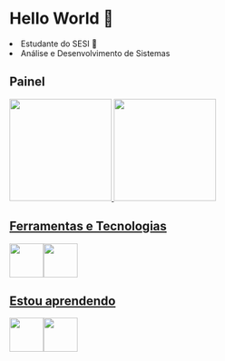 

<!--
**NathanFerrerira/NathanFerrerira** is a ✨ _special_ ✨ repository because its `README.md` (this file) appears on your GitHub profile.

Here are some ideas to get you started:

- 🔭 I’m currently working on ...
- 🌱 I’m currently learning ...
- 👯 I’m looking to collaborate on ...
- 🤔 I’m looking for help with ...
- 💬 Ask me about ...
- 📫 How to reach me: ...
- 😄 Pronouns: ...
- ⚡ Fun fact: ...
-->
<head>
</head>
<body>
<h1> Hello World 💖</h1>
 
<li>Estudante do SESI 📖</li>
<li>Análise e Desenvolvimento de Sistemas </li>
 
## Painel

<div> 
<a href="https://github.com/NathanFerrerira"> 
<img height="180em" src="https://github-readme-stats.vercel.app/api/top-langs/?username=NathanFerrerira&layout=compact&langs_count=7&theme=dracula"/> 
<img height="180em" src="https://github-readme-stats.vercel.app/api?username=NathanFerrerira&show_icons=true&theme=dracula&include_all_commits=true&count_private=true"/> 
</div>

 
## Ferramentas e Tecnologias
 
<img src="https://cdn.jsdelivr.net/gh/devicons/devicon/icons/github/github-original-wordmark.svg" width="60" height="60"/><img src="https://cdn.jsdelivr.net/gh/devicons/devicon/icons/vscode/vscode-original.svg" width="60" height="60" />
          
 
## Estou aprendendo
 <img src="https://cdn.jsdelivr.net/gh/devicons/devicon/icons/html5/html5-original.svg" width="60" height="60"/><img src="https://cdn.jsdelivr.net/gh/devicons/devicon/icons/css3/css3-original.svg" width="60" height="60" />
   
   


             
          
          
   
          


